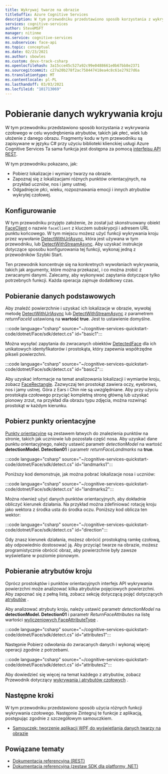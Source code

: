 ```yaml
---
title: Wykrywaj twarze na obrazie
titleSuffix: Azure Cognitive Services
description: W tym przewodniku przedstawiono sposób korzystania z wykrywania czołowego w celu wyodrębnienia atrybutów, takich jak płeć, wiek lub ułożenie z danego obrazu.
services: cognitive-services
author: SteveMSFT
manager: nitinme
ms.service: cognitive-services
ms.subservice: face-api
ms.topic: conceptual
ms.date: 02/23/2021
ms.author: sbowles
ms.custom: devx-track-csharp
ms.openlocfilehash: 3a15cce45c527a92c99e0488661e0b67bb8e2371
ms.sourcegitcommit: c27a20b278f2ac758447418ea4c8c61e27927d6a
ms.translationtype: MT
ms.contentlocale: pl-PL
ms.lasthandoff: 03/03/2021
ms.locfileid: "101713069"
---
```

# <a name="get-face-detection-data"></a>Pobieranie danych wykrywania kroju

W tym przewodniku przedstawiono sposób korzystania z wykrywania czołowego w celu wyodrębnienia atrybutów, takich jak płeć, wiek lub ułożenie z danego obrazu. Fragmenty kodu w tym przewodniku są zapisywane w języku C# przy użyciu biblioteki klienckiej usługi Azure Cognitive Services Ta sama funkcja jest dostępna za pomocą [interfejsu API REST](https://westus.dev.cognitive.microsoft.com/docs/services/563879b61984550e40cbbe8d/operations/563879b61984550f30395236).

W tym przewodniku pokazano, jak:

- Pobierz lokalizacje i wymiary twarzy na obrazie.
- Zapoznaj się z lokalizacjami różnych punktów orientacyjnych, na przykład uczniów, nos i jamy ustnej.
- Odgadnięcie płci, wieku, rozpoznawania emocji i innych atrybutów wykrytej czołowej.

## <a name="setup"></a>Konfigurowanie

W tym przewodniku przyjęto założenie, że został już skonstruowany obiekt [FaceClient](/dotnet/api/microsoft.azure.cognitiveservices.vision.face.faceclient) o nazwie `faceClient` z kluczem subskrypcji i adresem URL punktu końcowego. W tym miejscu możesz użyć funkcji wykrywania kroju przez wywołanie [DetectWithUrlAsync](/dotnet/api/microsoft.azure.cognitiveservices.vision.face.faceoperationsextensions.detectwithurlasync), która jest używana w tym przewodniku, lub [DetectWithStreamAsync](/dotnet/api/microsoft.azure.cognitiveservices.vision.face.faceoperationsextensions.detectwithstreamasync). Aby uzyskać instrukcje dotyczące sposobu konfigurowania tej funkcji, wykonaj jedną z przewodników Szybki Start.

Ten przewodnik koncentruje się na konkretnych wywołaniach wykrywania, takich jak argumenty, które można przekazać, i co można zrobić z zwracanymi danymi. Zalecamy, aby wykonywać zapytania dotyczące tylko potrzebnych funkcji. Każda operacja zajmuje dodatkowy czas.

## <a name="get-basic-face-data"></a>Pobieranie danych podstawowych

Aby znaleźć powierzchnie i uzyskać ich lokalizacje w obrazie, wywołaj metodę [DetectWithUrlAsync](/dotnet/api/microsoft.azure.cognitiveservices.vision.face.faceoperationsextensions.detectwithurlasync) lub [DetectWithStreamAsync](/dotnet/api/microsoft.azure.cognitiveservices.vision.face.faceoperationsextensions.detectwithstreamasync) z parametrem _returnFaceId_ ustawioną na **wartość true**. Jest to ustawienie domyślne.

:::code language="csharp" source="~/cognitive-services-quickstart-code/dotnet/Face/sdk/detect.cs" id="basic1":::

Można wysyłać zapytania do zwracanych obiektów [DetectedFace](/dotnet/api/microsoft.azure.cognitiveservices.vision.face.models.detectedface) dla ich unikatowych identyfikatorów i prostokąta, który zapewnia współrzędne pikseli powierzchni.

:::code language="csharp" source="~/cognitive-services-quickstart-code/dotnet/Face/sdk/detect.cs" id="basic2":::

Aby uzyskać informacje na temat analizowania lokalizacji i wymiarów kroju, zobacz [FaceRectangle](/dotnet/api/microsoft.azure.cognitiveservices.vision.face.models.facerectangle). Zazwyczaj ten prostokąt zawiera oczy, eyebrows, nos i jamy ustnej. Góra z Ears i Chin nie są uwzględniane. Aby przy użyciu prostokąta czołowego przyciąć kompletną stronę główną lub uzyskać pionowy zrzut, na przykład dla obrazu typu zdjęcia, można rozwinąć prostokąt w każdym kierunku.

## <a name="get-face-landmarks"></a>Pobierz punkty orientacyjne

[Punkty orientacyjne](../concepts/face-detection.md#face-landmarks) są zestawem łatwych do znalezienia punktów na stronie, takich jak uczniowie lub pozostała część nosa. Aby uzyskać dane punktu orientacyjnego, należy ustawić parametr _detectionModel_ na wartość **detectionModel. Detection01** i parametr _returnFaceLandmarks_ na **true**.

:::code language="csharp" source="~/cognitive-services-quickstart-code/dotnet/Face/sdk/detect.cs" id="landmarks1":::

Poniższy kod demonstruje, jak można pobrać lokalizacje nosa i uczniów:

:::code language="csharp" source="~/cognitive-services-quickstart-code/dotnet/Face/sdk/detect.cs" id="landmarks2":::

Można również użyć danych punktów orientacyjnych, aby dokładnie obliczyć kierunek działania. Na przykład można zdefiniować rotację kroju jako wektora z środka usta do środka oczu. Poniższy kod oblicza ten wektor:

:::code language="csharp" source="~/cognitive-services-quickstart-code/dotnet/Face/sdk/detect.cs" id="direction":::

Gdy znasz kierunek działania, możesz obrócić prostokątną ramkę czołową, aby odpowiednio dostosować ją. Aby przyciąć twarze na obrazie, możesz programistycznie obrócić obraz, aby powierzchnie były zawsze wyświetlane w poziomie pionowym.

## <a name="get-face-attributes"></a>Pobieranie atrybutów kroju

Oprócz prostokątów i punktów orientacyjnych interfejs API wykrywania powierzchni może analizować kilka atrybutów pojęciowych powierzchni. Aby zapoznać się z pełną listą, zobacz sekcję dotyczącą pojęć dotyczących [atrybutów](../concepts/face-detection.md#attributes) .

Aby analizować atrybuty kroju, należy ustawić parametr _detectionModel_ na **detectionModel. Detection01** i parametr _ReturnFaceAttributes_ na listę wartości [wyliczeniowych FaceAttributeType](/dotnet/api/microsoft.azure.cognitiveservices.vision.face.models.faceattributetype) .

:::code language="csharp" source="~/cognitive-services-quickstart-code/dotnet/Face/sdk/detect.cs" id="attributes1":::

Następnie Pobierz odwołania do zwracanych danych i wykonaj więcej operacji zgodnie z potrzebami.

:::code language="csharp" source="~/cognitive-services-quickstart-code/dotnet/Face/sdk/detect.cs" id="attributes2":::

Aby dowiedzieć się więcej na temat każdego z atrybutów, zobacz Przewodnik dotyczący [wykrywania i atrybutów czołowych](../concepts/face-detection.md) .

## <a name="next-steps"></a>Następne kroki

W tym przewodniku przedstawiono sposób użycia różnych funkcji wykrywania czołowego. Następnie Zintegruj te funkcje z aplikacją, postępując zgodnie z szczegółowym samouczkiem.

- [Samouczek: tworzenie aplikacji WPF do wyświetlania danych twarzy na obrazie](../Tutorials/FaceAPIinCSharpTutorial.md)

## <a name="related-topics"></a>Powiązane tematy

- [Dokumentacja referencyjna (REST)](https://westus.dev.cognitive.microsoft.com/docs/services/563879b61984550e40cbbe8d/operations/563879b61984550f30395236)
- [Dokumentacja referencyjna (zestaw SDK dla platformy .NET)](/dotnet/api/overview/azure/cognitiveservices/client/faceapi)
